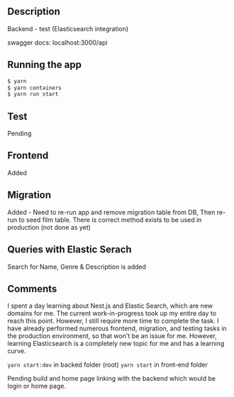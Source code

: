 ## Description
Backend - test (Elasticsearch integration)

swagger docs: localhost:3000/api

## Running the app

```bash
$ yarn 
$ yarn containers
$ yarn run start

```
## Test
Pending

## Frontend
Added

## Migration
Added - Need to re-run app and remove migration table from DB, Then re-run to seed film table. There is correct method exists to be used in production (not done as yet)

## Queries with Elastic Serach
Search for Name, Genre & Description is added

## Comments
 I spent a day learning about Nest.js and Elastic Search, which are new domains for me. The current work-in-progress took up my entire day to reach this point. However, I still require more time to complete the task. I have already performed numerous frontend, migration, and testing tasks in the production environment, so that won't be an issue for me. However, learning Elasticsearch is a completely new topic for me and has a learning curve.

`yarn start:dev` in backed folder (root)
`yarn start` in front-end folder

Pending build and home page linking with the backend which would be login or home page.
